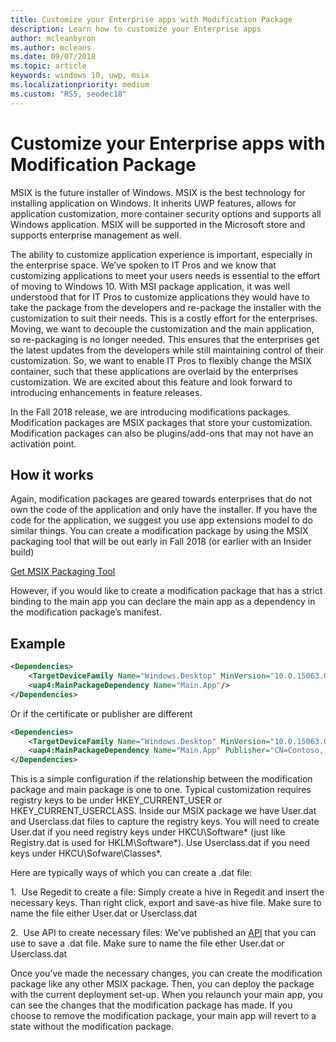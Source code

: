 ```yaml
---
title: Customize your Enterprise apps with Modification Package
description: Learn how to customize your Enterprise apps
author: mcleanbyron
ms.author: mcleans
ms.date: 09/07/2018
ms.topic: article
keywords: windows 10, uwp, msix
ms.localizationpriority: medium
ms.custom: "RS5, seodec18"
---
```


# Customize your Enterprise apps with Modification Package 

MSIX is the future installer of Windows. MSIX is the best technology for installing application on Windows. It inherits UWP features, allows for application customization, more container security options and supports all Windows application. MSIX will be supported in the Microsoft store and supports enterprise management as well. 

The ability to customize application experience is important, especially in the enterprise space. We’ve spoken to IT Pros and we know that customizing applications to meet your users needs is essential to the effort of moving to Windows 10. With MSI package application, it was well understood that for IT Pros to customize applications they would have to take the package from the developers and re-package the installer with the customization to suit their needs. This is a costly effort for the enterprises. Moving, we want to decouple the customization and the main application, so re-packaging is no longer needed. This ensures that the enterprises get the latest updates from the developers while still maintaining control of their customization. So, we want to enable IT Pros to flexibly change the MSIX container, such that these applications are overlaid by the enterprises customization. We are excited about this feature and look forward to introducing enhancements in feature releases. 

In the Fall 2018 release, we are introducing modifications packages. Modification packages are MSIX packages that store your customization. Modification packages can also be plugins/add-ons that may not have an activation point. 

## How it works

Again, modification packages are geared towards enterprises that do not own the code of the application and only have the installer. If you have the code for the application, we suggest you use app extensions model to do similar things. You can create a modification package by using the MSIX packaging tool that will be out early in Fall 2018 (or earlier with an Insider build) 

<div class="nextstepaction"><p><a class="x-hidden-focus" href="https://www.microsoft.com/en-us/p/msix-packaging-tool/9n5lw3jbcxkf" data-linktype="external">Get MSIX Packaging Tool</a></p></div>

However, if you would like to create a modification package that has a strict binding to the main app you can declare the main app as a dependency in the modification package’s manifest. 

## Example 

``` xml
<Dependencies>
    <TargetDeviceFamily Name="Windows.Desktop" MinVersion="10.0.15063.0"/>
    <uap4:MainPackageDependency Name="Main.App"/>
</Dependencies>
```

Or if the certificate or publisher are different 

``` xml
<Dependencies>
    <TargetDeviceFamily Name="Windows.Desktop" MinVersion="10.0.15063.0"/>
    <uap4:MainPackageDependency Name="Main.App" Publisher="CN=Contoso, C=US" />
</Dependencies>

```
This is a simple configuration if the relationship between the modification package and main package is one to one. Typical customization requires registry keys to be under HKEY_CURRENT_USER or HKEY_CURRENT_USERCLASS. Inside our MSIX package we have User.dat and Userclass.dat files to capture the registry keys. You will need to create User.dat if you need registry keys under HKCU\Software\* (just like Registry.dat is used for HKLM\Software\*). Use Userclass.dat if you need keys under HKCU\Sofware\Classes\*. 

Here are typically ways of which you can create a .dat file: 

1.  Use Regedit to create a file: Simply create a hive in Regedit and insert the necessary keys. Than right click, export and save-as hive file. Make sure to name the file either User.dat or Userclass.dat

2.  Use API to create necessary files: We’ve published an [API](https://msdn.microsoft.com/en-us/library/ee210773(v=vs.85).aspx) that you can use to save a .dat file. Make sure to name the file ether User.dat or Userclass.dat


Once you’ve made the necessary changes, you can create the modification package like any other MSIX package. Then, you can deploy the package with the current deployment set-up. When you relaunch your main app, you can see the changes that the modification package has made. If you choose to remove the modification package, your main app will revert to a state without the modification package. 
